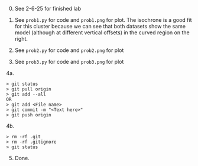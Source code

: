 0. See 2-6-25 for finished lab

1. See `prob1.py` for code and `prob1.png` for plot. The isochrone is a good fit for this cluster because we can see that both datasets show the same model (although at different vertical offsets) in the curved region on the right. 

2. See `prob2.py` for code and `prob2.png` for plot

3. See `prob3.py` for code and `prob3.png` for plot

4a. 

    > git status
    > git pull origin
    > git add --all
    OR
    > git add <File name>
    > git commit -m "<Text here>"
    > git push origin

4b. 

    > rm -rf .git
    > rm -rf .gitignore
    > git status

5. Done.
